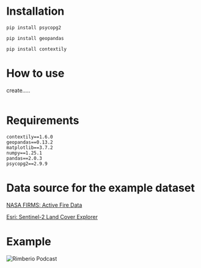 # Installation
```
pip install psycopg2
```
```
pip install geopandas
```
```
pip install contextily
```
# How to use
create.....
```
```
# Requirements
```
contextily==1.6.0
geopandas==0.13.2
matplotlib==3.7.2
numpy==1.25.1
pandas==2.0.3
psycopg2==2.9.9
```
# Data source for the example dataset
[NASA FIRMS: Active Fire Data](https://firms.modaps.eosdis.nasa.gov/active_fire/)

[Esri: Sentinel-2 Land Cover Explorer](https://livingatlas.arcgis.com/landcoverexplorer/#mapCenter=122.35363%2C63.85442%2C11&mode=step&timeExtent=2017%2C2023&year=2023)

# Example
![Rimberio Podcast](https://github.com/user-attachments/assets/4022e5bc-d3af-42a9-aac4-f08518f726da)
